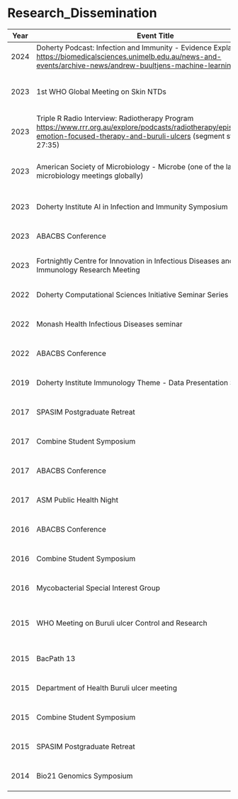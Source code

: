 # Research_Dissemination



| Year | Event Title                                               | Role                 |  Location             |
|------|-----------------------------------------------------------|----------------------|-----------------------|
| 2024 | Doherty Podcast: Infection and Immunity - Evidence Explained<br> https://biomedicalsciences.unimelb.edu.au/news-and-events/archive-news/andrew-buultjens-machine-learning | 🟢 **Invited interview**   | National:<br>Melbourne, Australia|
| 2023 | 1st WHO Global Meeting on Skin NTDs                       | Oral presentation    | ✈️ **International:** <br>Geneva, Switzerland  |
| 2023 | Triple R Radio Interview: Radiotherapy Program <br>https://www.rrr.org.au/explore/podcasts/radiotherapy/episodes/6675-emotion-focused-therapy-and-buruli-ulcers (segment starts at 27:35)| 🟢 **Invited interview**    | National:<br>Melbourne, Australia |
| 2023 | American Society of Microbiology - Microbe (one of the largest microbiology meetings globally) | Oral presentation    | ✈️ **International:** <br>Houston, TX, USA     |
| 2023 | Doherty Institute AI in Infection and Immunity Symposium | 🟢 **Invited presentation** | National:<br>Melbourne, Australia |
| 2023 | ABACBS Conference                                         | Poster               | National:<br>Brisbane, Australia  |
| 2023 | Fortnightly Centre for Innovation in Infectious Diseases and Immunology Research Meeting | Invited presentation | National:<br>Geelong, Australia   |
| 2022 | Doherty Computational Sciences Initiative Seminar Series  | 🟢 **Invited presentation** | National:<br>Melbourne, Australia |
| 2022 | Monash Health Infectious Diseases seminar                 | 🟢 **Invited presentation** | National:<br>Melbourne, Australia |
| 2022 | ABACBS Conference                                         | Poster               | National:<br>Melbourne, Australia |
| 2019 | Doherty Institute Immunology Theme - Data Presentation Series | 🟢 **Invited presentation** | National:<br>Melbourne, Australia |
| 2017 | SPASIM Postgraduate Retreat                               | Oral presentation    | National:<br>Lancefield, Australia |
| 2017 | Combine Student Symposium                                 | Oral presentation    | National:<br>Adelaide, Australia  |
| 2017 | ABACBS Conference                                         | Poster               | National:<br>Adelaide, Australia  |
| 2017 | ASM Public Health Night                                   | 🟢 **Invited presentation** | National:<br>Melbourne, Australia |
| 2016 | ABACBS Conference                                         | Oral presentation    | National:<br>Brisbane, Australia  |
| 2016 | Combine Student Symposium                                 | Poster               | National:<br>Brisbane, Australia  |
| 2016 | Mycobacterial Special Interest Group                      | 🟢 **Invited presentation** | National:<br>Melbourne, Australia |
| 2015 | WHO Meeting on Buruli ulcer Control and Research          | Oral presentation    | ✈️ **International:** <br>Geneva, Switzerland  |
| 2015 | BacPath 13                                                | Poster               | National:<br>San Remo, Australia  |
| 2015 | Department of Health Buruli ulcer meeting                 | 🟢 **Invited presentation** | National:<br>Melbourne, Australia |
| 2015 | Combine Student Symposium                                 | Poster               | National:<br>Sydney, Australia    |
| 2015 | SPASIM Postgraduate Retreat                               | Oral presentation    | National:<br>Lancefield, Australia |
| 2014 | Bio21 Genomics Symposium                                  | Oral presentation    | National:<br>Melbourne, Australia |

